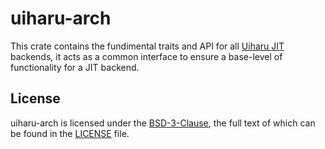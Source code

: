 # uiharu-arch

This crate contains the fundimental traits and API for all [Uiharu JIT] backends, it acts as a common interface to ensure a base-level of functionality for a JIT backend.

## License

uiharu-arch is licensed under the [BSD-3-Clause], the full text of which can be found in the [LICENSE] file.

[Uiharu JIT]: https://github.com/lethalbit/uiharu
[BSD-3-Clause]: https://spdx.org/licenses/BSD-3-Clause.html
[LICENSE]: ./LICENSE
